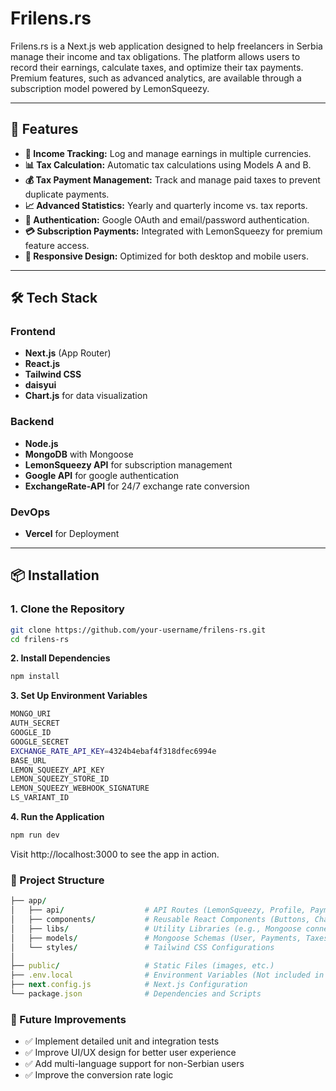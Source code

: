 # Frilens.rs

Frilens.rs is a Next.js web application designed to help freelancers in Serbia manage their income and tax obligations. The platform allows users to record their earnings, calculate taxes, and optimize their tax payments. Premium features, such as advanced analytics, are available through a subscription model powered by LemonSqueezy.

---

## 🚀 Features

- **📌 Income Tracking:** Log and manage earnings in multiple currencies.
- **📊 Tax Calculation:** Automatic tax calculations using Models A and B.
- **💰 Tax Payment Management:** Track and manage paid taxes to prevent duplicate payments.
- **📈 Advanced Statistics:** Yearly and quarterly income vs. tax reports.
- **🔐 Authentication:** Google OAuth and email/password authentication.
- **💳 Subscription Payments:** Integrated with LemonSqueezy for premium feature access.
- **📱 Responsive Design:** Optimized for both desktop and mobile users.

---

## 🛠️ Tech Stack

### **Frontend**
- **Next.js** (App Router)
- **React.js**
- **Tailwind CSS**
- **daisyui**
- **Chart.js** for data visualization

### **Backend**
- **Node.js**
- **MongoDB** with Mongoose
- **LemonSqueezy API** for subscription management
- **Google API** for google authentication
- **ExchangeRate-API** for 24/7 exchange rate conversion

### **DevOps**
- **Vercel** for Deployment

---

## 📦 Installation

### **1. Clone the Repository**
```bash
git clone https://github.com/your-username/frilens-rs.git
cd frilens-rs

```
**2. Install Dependencies**
```bash
npm install
```
**3. Set Up Environment Variables**
```bash
MONGO_URI
AUTH_SECRET
GOOGLE_ID
GOOGLE_SECRET
EXCHANGE_RATE_API_KEY=4324b4ebaf4f318dfec6994e
BASE_URL
LEMON_SQUEEZY_API_KEY
LEMON_SQUEEZY_STORE_ID
LEMON_SQUEEZY_WEBHOOK_SIGNATURE
LS_VARIANT_ID
```
**4. Run the Application**
```bash
npm run dev
```
Visit http://localhost:3000 to see the app in action.

### **📂 Project Structure**
```ruby
├── app/
│   ├── api/                  # API Routes (LemonSqueezy, Profile, Payments)
│   ├── components/           # Reusable React Components (Buttons, Charts)
│   ├── libs/                 # Utility Libraries (e.g., Mongoose connection)
│   ├── models/               # Mongoose Schemas (User, Payments, Taxes)
│   └── styles/               # Tailwind CSS Configurations
│
├── public/                   # Static Files (images, etc.)
├── .env.local                # Environment Variables (Not included in repo)
├── next.config.js            # Next.js Configuration
└── package.json              # Dependencies and Scripts
```
### **🔮 Future Improvements**
- ✅ Implement detailed unit and integration tests
- ✅ Improve UI/UX design for better user experience
- ✅ Add multi-language support for non-Serbian users
- ✅ Improve the conversion rate logic







